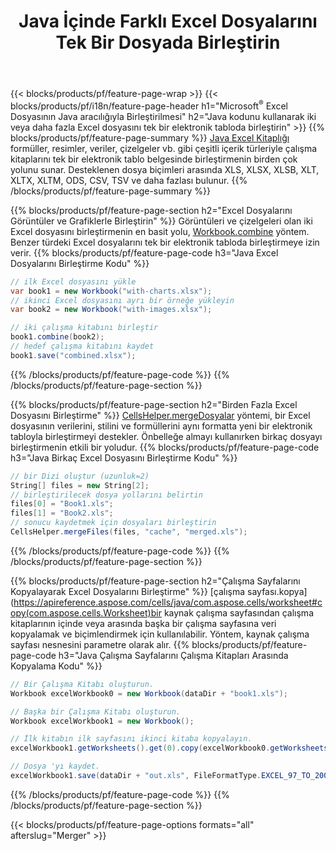 ﻿---
title: Java İçinde Farklı Excel Dosyalarını Tek Bir Dosyada Birleştirin
url: /tr/java/merger/
description: Java kullanarak Excel dosyalarını birden çok sayfa veya tek sayfa halinde birleştirin. Excel belgelerini PDF, Görüntüler ve HTML ile birleştirin, birleştirin veya birleştirin.
---
{{< blocks/products/pf/feature-page-wrap >}}
{{< blocks/products/pf/i18n/feature-page-header h1="Microsoft<sup>&reg;</sup> Excel Dosyasının Java aracılığıyla Birleştirilmesi" h2="Java kodunu kullanarak iki veya daha fazla Excel dosyasını tek bir elektronik tabloda birleştirin" >}}
{{% blocks/products/pf/feature-page-summary %}}
[Java Excel Kitaplığı](/cells/java/) formüller, resimler, veriler, çizelgeler vb. gibi çeşitli içerik türleriyle çalışma kitaplarını tek bir elektronik tablo belgesinde birleştirmenin birden çok yolunu sunar. Desteklenen dosya biçimleri arasında XLS, XLSX, XLSB, XLT, XLTX, XLTM, ODS, CSV, TSV ve daha fazlası bulunur.
{{% /blocks/products/pf/feature-page-summary %}}

{{% blocks/products/pf/feature-page-section h2="Excel Dosyalarını Görüntüler ve Grafiklerle Birleştirin" %}}
Görüntüleri ve çizelgeleri olan iki Excel dosyasını birleştirmenin en basit yolu, [Workbook.combine](https://apireference.aspose.com/cells/java/com.aspose.cells/workbook#combine(com.aspose.cells.Workbook)) yöntem. Benzer türdeki Excel dosyalarını tek bir elektronik tabloda birleştirmeye izin verir.
{{% blocks/products/pf/feature-page-code h3="Java Excel Dosyalarını Birleştirme Kodu" %}}

```cs
// ilk Excel dosyasını yükle
var book1 = new Workbook("with-charts.xlsx");
// ikinci Excel dosyasını ayrı bir örneğe yükleyin
var book2 = new Workbook("with-images.xlsx");

// iki çalışma kitabını birleştir
book1.combine(book2);
// hedef çalışma kitabını kaydet 
book1.save("combined.xlsx");

```
{{% /blocks/products/pf/feature-page-code %}}
{{% /blocks/products/pf/feature-page-section %}}

{{% blocks/products/pf/feature-page-section h2="Birden Fazla Excel Dosyasını Birleştirme" %}}
[CellsHelper.mergeDosyalar](https://apireference.aspose.com/cells/java/com.aspose.cells/cellshelper#mergeFiles) yöntemi, bir Excel dosyasının verilerini, stilini ve formüllerini aynı formatta yeni bir elektronik tabloyla birleştirmeyi destekler. Önbelleğe almayı kullanırken birkaç dosyayı birleştirmenin etkili bir yoludur. 
{{% blocks/products/pf/feature-page-code h3="Java Birkaç Excel Dosyasını Birleştirme Kodu" %}}

```cs
// bir Dizi oluştur (uzunluk=2)
String[] files = new String[2];
// birleştirilecek dosya yollarını belirtin
files[0] = "Book1.xls";
files[1] = "Book2.xls";
// sonucu kaydetmek için dosyaları birleştirin
CellsHelper.mergeFiles(files, "cache", "merged.xls");


```
{{% /blocks/products/pf/feature-page-code %}}
{{% /blocks/products/pf/feature-page-section %}}

{{% blocks/products/pf/feature-page-section h2="Çalışma Sayfalarını Kopyalayarak Excel Dosyalarını Birleştirme" %}}
[çalışma sayfası.kopya](https://apireference.aspose.com/cells/java/com.aspose.cells/worksheet#copy(com.aspose.cells.Worksheet)bir kaynak çalışma sayfasından çalışma kitaplarının içinde veya arasında başka bir çalışma sayfasına veri kopyalamak ve biçimlendirmek için kullanılabilir. Yöntem, kaynak çalışma sayfası nesnesini parametre olarak alır.
{{% blocks/products/pf/feature-page-code h3="Java Çalışma Sayfalarını Çalışma Kitapları Arasında Kopyalama Kodu" %}}

```cs
// Bir Çalışma Kitabı oluşturun.
Workbook excelWorkbook0 = new Workbook(dataDir + "book1.xls");

// Başka bir Çalışma Kitabı oluşturun.
Workbook excelWorkbook1 = new Workbook();

// İlk kitabın ilk sayfasını ikinci kitaba kopyalayın.
excelWorkbook1.getWorksheets().get(0).copy(excelWorkbook0.getWorksheets().get(0));

// Dosya 'yı kaydet.
excelWorkbook1.save(dataDir + "out.xls", FileFormatType.EXCEL_97_TO_2003);

```
{{% /blocks/products/pf/feature-page-code %}}
{{% /blocks/products/pf/feature-page-section %}}

{{< blocks/products/pf/feature-page-options formats="all" afterslug="Merger" >}}